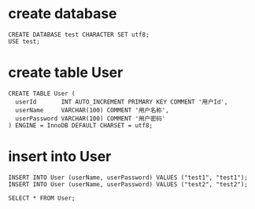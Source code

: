 # create database
```
CREATE DATABASE test CHARACTER SET utf8;
USE test;
```

# create table User
```
CREATE TABLE User (
  userId       INT AUTO_INCREMENT PRIMARY KEY COMMENT '用户Id',
  userName     VARCHAR(100) COMMENT '用户名称',
  userPassword VARCHAR(100) COMMENT '用户密码'
) ENGINE = InnoDB DEFAULT CHARSET = utf8;
```
# insert into User
```
INSERT INTO User (userName, userPassword) VALUES ("test1", "test1");
INSERT INTO User (userName, userPassword) VALUES ("test2", "test2");

SELECT * FROM User;
```